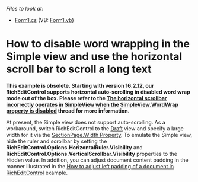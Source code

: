 <!-- default file list -->
*Files to look at*:

* [Form1.cs](./CS/Form1.cs) (VB: [Form1.vb](./VB/Form1.vb))

<!-- default file list end -->
# How to disable word wrapping in the Simple view and use the horizontal scroll bar to scroll a long text



<p><strong>This example is obsolete. Starting with version 16.2.12, our RichEditControl supports horizontal auto-scrolling in disabled word wrap mode out of the box. Please refer to the <a href="https://supportcenter.devexpress.com/ticket/details/t552541/the-horizontal-scrollbar-incorrectly-operates-in-simpleview-when-the-simpleview-wordwrap">The horizontal scrollbar incorrectly operates in SimpleView when the SimpleView.WordWrap property is disabled</a> thread for more information.</strong></p>

<p>At present, the Simple view does not support auto-scrolling. As a workaround, switch RichEditControl to the <a href="http://documentation.devexpress.com/#CoreLibraries/DevExpressXtraRichEditRichEditViewTypeEnumtopic"><u>Draft</u></a> view and specify a large width for it via the <a href="http://documentation.devexpress.com/#CoreLibraries/DevExpressXtraRichEditAPINativeSectionPage_Widthtopic"><u>SectionPage.Width Property</u></a>. To emulate the Simple view, hide the ruler and scrollbar by setting the <strong>RichEditControl.Options.HorizontalRuler.Visibility</strong> and <strong>RichEditControl.Options.VerticalScrollbar.Visibility</strong> properties to the Hidden value. In addition, you can adjust document content padding in the manner illustrated in the <a href="https://www.devexpress.com/Support/Center/p/E3781">How to adjust left padding of a document in RichEditControl</a> example.</p>

<br/>


